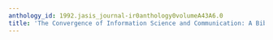 ```yaml
---
anthology_id: 1992.jasis_journal-ir0anthology0volumeA43A6.0
title: 'The Convergence of Information Science and Communication: A Bibliometric Analysis'
---
```

